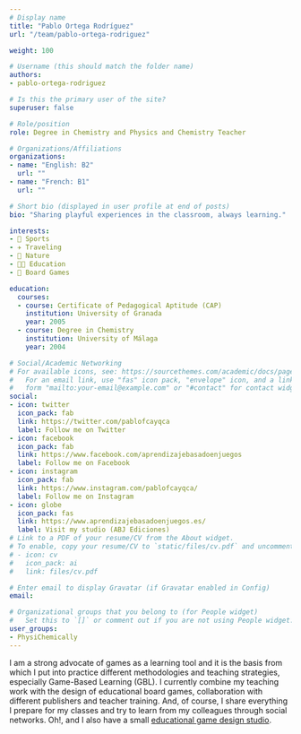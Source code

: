 ```yaml
---
# Display name
title: "Pablo Ortega Rodríguez"
url: "/team/pablo-ortega-rodriguez"

weight: 100

# Username (this should match the folder name)
authors:
- pablo-ortega-rodriguez

# Is this the primary user of the site?
superuser: false

# Role/position
role: Degree in Chemistry and Physics and Chemistry Teacher

# Organizations/Affiliations
organizations:
- name: "English: B2"
  url: ""
- name: "French: B1"
  url: ""  

# Short bio (displayed in user profile at end of posts)
bio: "Sharing playful experiences in the classroom, always learning."

interests:
- 🏃 Sports
- ✈️ Traveling
- 🌳 Nature
- 👨‍🏫 Education
- 🧩 Board Games

education:
  courses:
  - course: Certificate of Pedagogical Aptitude (CAP)
    institution: University of Granada
    year: 2005  
  - course: Degree in Chemistry
    institution: University of Málaga
    year: 2004 

# Social/Academic Networking
# For available icons, see: https://sourcethemes.com/academic/docs/page-builder/#icons
#   For an email link, use "fas" icon pack, "envelope" icon, and a link in the
#   form "mailto:your-email@example.com" or "#contact" for contact widget.
social:
- icon: twitter
  icon_pack: fab
  link: https://twitter.com/pablofcayqca
  label: Follow me on Twitter
- icon: facebook
  icon_pack: fab
  link: https://www.facebook.com/aprendizajebasadoenjuegos
  label: Follow me on Facebook
- icon: instagram
  icon_pack: fab
  link: https://www.instagram.com/pablofcayqca/
  label: Follow me on Instagram
- icon: globe
  icon_pack: fas
  link: https://www.aprendizajebasadoenjuegos.es/
  label: Visit my studio (ABJ Ediciones)
# Link to a PDF of your resume/CV from the About widget.
# To enable, copy your resume/CV to `static/files/cv.pdf` and uncomment the lines below.
# - icon: cv
#   icon_pack: ai
#   link: files/cv.pdf

# Enter email to display Gravatar (if Gravatar enabled in Config)
email:

# Organizational groups that you belong to (for People widget)
#   Set this to `[]` or comment out if you are not using People widget.
user_groups:
- PhysiChemically
---
```


I am a strong advocate of games as a learning tool and it is the basis from which I put into practice different methodologies and teaching strategies, especially Game-Based Learning (GBL). I currently combine my teaching work with the design of educational board games, collaboration with different publishers and teacher training. And, of course, I share everything I prepare for my classes and try to learn from my colleagues through social networks. Oh!, and I also have a small [educational game design studio](https://www.aprendizajebasadoenjuegos.es/).
